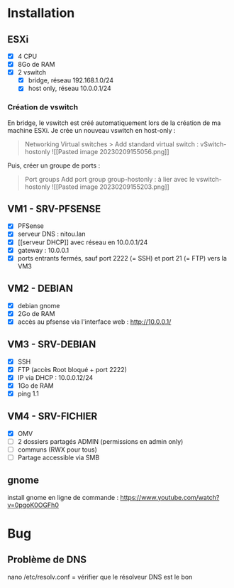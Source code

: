 # Installation

## ESXi
- [x] 4 CPU
- [x] 8Go de RAM
- [x] 2 vswitch
	- [x] bridge, réseau 192.168.1.0/24
	- [x] host only, réseau 10.0.0.1/24

### Création de vswitch
En bridge, le vswitch est créé automatiquement lors de la création de ma machine ESXi. 
Je crée un nouveau vswitch en host-only :
> Networking
> 	Virtual switches
> 		> Add standard virtual switch : vSwitch-hostonly
![[Pasted image 20230209155056.png]]

Puis, créer un groupe de ports :
> Port groups
> 	Add port group
> 		group-hostonly : à lier avec le vswitch-hostonly
![[Pasted image 20230209155203.png]]

## VM1 - SRV-PFSENSE
- [x] PFSense
- [x] serveur DNS : nitou.lan
- [x] [[serveur DHCP]] avec réseau en 10.0.0.1/24
- [x] gateway : 10.0.0.1
- [x] ports entrants fermés, sauf port 2222 (= SSH) et port 21 (= FTP) vers la VM3

## VM2 - DEBIAN
- [x] debian gnome
- [x] 2Go de RAM
- [x] accès au pfsense via l'interface web : http://10.0.0.1/

## VM3 - SRV-DEBIAN
- [x] SSH
- [x] FTP (accès Root bloqué + port 2222)
- [x] IP via DHCP : 10.0.0.12/24
- [x] 1Go de RAM 
- [x] ping 1.1

## VM4 - SRV-FICHIER
- [x] OMV
- [ ] 2 dossiers partagés ADMIN (permissions en admin only)
- [ ] communs (RWX pour tous)
- [ ] Partage accessible via SMB

## gnome
install gnome en ligne de commande : https://www.youtube.com/watch?v=0pgoK0OGFh0

# Bug
## Problème de DNS
nano /etc/resolv.conf = vérifier que le résolveur DNS est le bon
